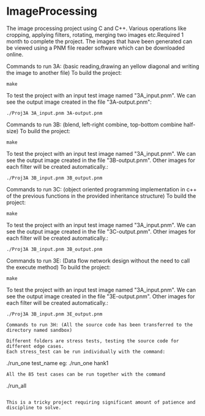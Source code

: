 # ImageProcessing
The image processing project using C and C++. Various operations like cropping, applying filters, rotating, merging two images etc.Required 1 month to complete the project.
The images that have been generated can be viewed using a PNM file reader software which can be downloaded online.

Commands to run 3A: (basic reading,drawing an yellow diagonal and writing the image to another file)
To build the project:
```
make
```
To test the project with an input test image named "3A_input.pnm". We can see the output image created in the file "3A-output.pnm":
```
./Proj3A 3A_input.pnm 3A-output.pnm
```

Commands to run 3B: (blend, left-right combine, top-bottom combine half-size)
To build the project:
```
make
```
To test the project with an input test image named "3A_input.pnm". We can see the output image created in the file "3B-output.pnm". Other images for each filter will be created automatically.:
```
./Proj3A 3B_input.pnm 3B_output.pnm
```

Commands to run 3C: (object oriented programming implementation in c++ of the previous functions in the provided inheritance structure)
To build the project:
```
make
```
To test the project with an input test image named "3A_input.pnm". We can see the output image created in the file "3C-output.pnm". Other images for each filter will be created automatically.:
```
./Proj3A 3B_input.pnm 3B_output.pnm
```
Commands to run 3E: (Data flow network design without the need to call the execute method)
To build the project:
```
make
```
To test the project with an input test image named "3A_input.pnm". We can see the output image created in the file "3E-output.pnm". Other images for each filter will be created automatically.:
```
./Proj3A 3B_input.pnm 3E_output.pnm
```

```
Commands to run 3H: (All the source code has been transferred to the directory named sandbox)

Different folders are stress tests, testing the source code for different edge cases.
Each stress_test can be run individually with the command:
```
./run_one test_name
eg: ./run_one hank1
```
All the 85 test cases can be run together with the command

```
./run_all
```

This is a tricky project requiring significant amount of patience and discipline to solve.


